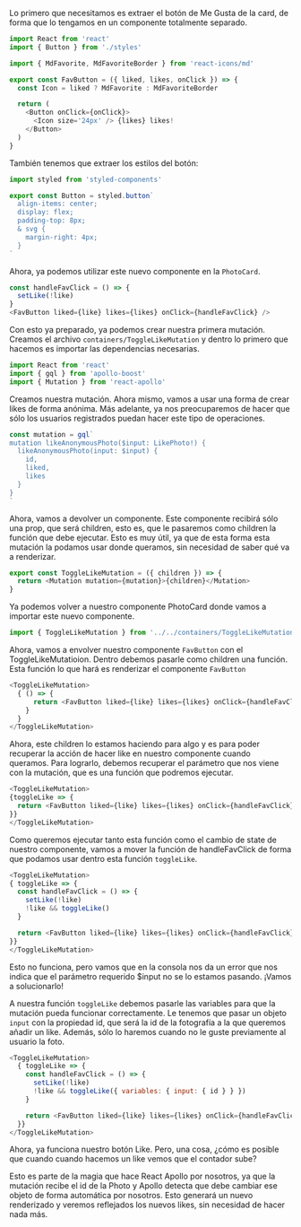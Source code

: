 Lo primero que necesitamos es extraer el botón de Me Gusta de la card, de forma que lo tengamos en un componente totalmente separado.

```js
import React from 'react'
import { Button } from './styles'

import { MdFavorite, MdFavoriteBorder } from 'react-icons/md'

export const FavButton = ({ liked, likes, onClick }) => {
  const Icon = liked ? MdFavorite : MdFavoriteBorder

  return (
    <Button onClick={onClick}>
      <Icon size='24px' /> {likes} likes!
    </Button>
  )
}
```

También tenemos que extraer los estilos del botón:

```js en styles.js
import styled from 'styled-components'

export const Button = styled.button`
  align-items: center;
  display: flex;
  padding-top: 8px;
  & svg {
    margin-right: 4px;
  }
`
```

Ahora, ya podemos utilizar este nuevo componente en la `PhotoCard`.

```js
const handleFavClick = () => {
  setLike(!like)
}
<FavButton liked={like} likes={likes} onClick={handleFavClick} />
```

Con esto ya preparado, ya podemos crear nuestra primera mutación. Creamos el archivo `containers/ToggleLikeMutation` y dentro lo primero que hacemos es importar las dependencias necesarias.

```js
import React from 'react'
import { gql } from 'apollo-boost'
import { Mutation } from 'react-apollo'
```

Creamos nuestra mutación. Ahora mismo, vamos a usar una forma de crear likes de forma anónima. Más adelante, ya nos preocuparemos de hacer que sólo los usuarios registrados puedan hacer este tipo de operaciones.

```js
const mutation = gql`
mutation likeAnonymousPhoto($input: LikePhoto!) {
  likeAnonymousPhoto(input: $input) {
    id,
    liked,
    likes
  }
}
`
```

Ahora, vamos a devolver un componente. Este componente recibirá sólo una prop, que será children, esto es, que le pasaremos como children la función que debe ejecutar. Esto es muy útil, ya que de esta forma esta mutación la podamos usar donde queramos, sin necesidad de saber qué va a renderizar.

```js
export const ToggleLikeMutation = ({ children }) => {
  return <Mutation mutation={mutation}>{children}</Mutation>
}
```

Ya podemos volver a nuestro componente PhotoCard donde vamos a importar este nuevo componente.

```js
import { ToggleLikeMutation } from '../../containers/ToggleLikeMutation'
```

Ahora, vamos a envolver nuestro componente `FavButton` con el ToggleLikeMutatioion. Dentro debemos pasarle como children una función. Esta función lo que hará es renderizar el componente `FavButton`

```js
<ToggleLikeMutation>
  { () => {
      return <FavButton liked={like} likes={likes} onClick={handleFavClick} />
    }
  }
</ToggleLikeMutation>
```

Ahora, este children lo estamos haciendo para algo y es para poder recuperar la acción de hacer like en nuestro componente cuando queramos. Para lograrlo, debemos recuperar el parámetro que nos viene con la mutación, que es una función que podremos ejecutar.

```js
<ToggleLikeMutation>
{toggleLike => {
  return <FavButton liked={like} likes={likes} onClick={handleFavClick} />
}}
</ToggleLikeMutation>
```

Como queremos ejecutar tanto esta función como el cambio de state de nuestro componente, vamos a mover la función de handleFavClick de forma que podamos usar dentro esta función `toggleLike`.

```js
<ToggleLikeMutation>
{ toggleLike => {
  const handleFavClick = () => {
    setLike(!like)
    !like && toggleLike()
  }

  return <FavButton liked={like} likes={likes} onClick={handleFavClick} />
}}
</ToggleLikeMutation>
```

Esto no funciona, pero vamos que en la consola nos da un error que nos indica que el parámetro requerido $input no se lo estamos pasando. ¡Vamos a solucionarlo!

A nuestra función `toggleLike` debemos pasarle las variables para que la mutación pueda funcionar correctamente. Le tenemos que pasar un objeto `input` con la propiedad id, que será la id de la fotografía a la que queremos añadir un like. Además, sólo lo haremos cuando no le guste previamente al usuario la foto.

```js
<ToggleLikeMutation>
  { toggleLike => {
    const handleFavClick = () => {
      setLike(!like)
      !like && toggleLike({ variables: { input: { id } } })
    }

    return <FavButton liked={like} likes={likes} onClick={handleFavClick} />
  }}
</ToggleLikeMutation>
```

Ahora, ya funciona nuestro botón Like. Pero, una cosa, ¿cómo es posible que cuando cuando hacemos un like vemos que el contador sube?

Esto es parte de la magia que hace React Apollo por nosotros, ya que la mutación recibe el id de la Photo y Apollo detecta que debe cambiar ese objeto de forma automática por nosotros. Esto generará un nuevo renderizado y veremos reflejados los nuevos likes, sin necesidad de hacer nada más.
